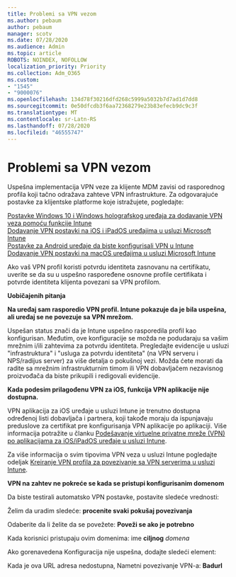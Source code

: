 ```yaml
---
title: Problemi sa VPN vezom
ms.author: pebaum
author: pebaum
manager: scotv
ms.date: 07/28/2020
ms.audience: Admin
ms.topic: article
ROBOTS: NOINDEX, NOFOLLOW
localization_priority: Priority
ms.collection: Adm_O365
ms.custom:
- "1545"
- "9000076"
ms.openlocfilehash: 134d78f30216dfd268c5999a5032b7d7ad1d7dd8
ms.sourcegitcommit: 0e50dfcdb3f6aa72368279e23b83efecb9dc9c3f
ms.translationtype: MT
ms.contentlocale: sr-Latn-RS
ms.lasthandoff: 07/28/2020
ms.locfileid: "46555747"
---
```

# <a name="vpn-related-issues"></a>Problemi sa VPN vezom

Uspešna implementacija VPN veze za klijente MDM zavisi od rasporednog profila koji tačno odražava zahteve VPN infrastrukture. Za odgovarajuće postavke za klijentske platforme koje istražujete, pogledajte: 

[Postavke Windows 10 i Windows holografskog uređaja za dodavanje VPN veza pomoću funkcije Intune](https://docs.microsoft.com/intune/vpn-settings-windows-10)  
[Dodavanje VPN postavki na iOS i iPadOS uređajima u usluzi Microsoft Intune](https://docs.microsoft.com/intune/vpn-settings-ios)  
[Postavke za Android uređaje da biste konfigurisali VPN u Intune](https://docs.microsoft.com/intune/vpn-settings-android)  
[Dodavanje VPN postavki na macOS uređajima u usluzi Microsoft Intune](https://docs.microsoft.com/mem/intune/configuration/vpn-settings-macos)

Ako vaš VPN profil koristi potvrdu identiteta zasnovanu na certifikatu, uverite se da su u uspešno raspoređene osnovne profile certifikata i potvrde identiteta klijenta povezani sa VPN profilom.

**Uobičajenih pitanja**

**Na uređaj sam rasporedio VPN profil. Intune pokazuje da je bila uspešna, ali uređaj se ne povezuje sa VPN mrežom.**

Uspešan status znači da je Intune uspešno rasporedila profil kao konfigurisan. Međutim, ove konfiguracije se možda ne podudaraju sa vašim mrežnim i/ili zahtevima za potvrdu identiteta. Pregledajte evidencije u usluzi "infrastruktura" i "usluga za potvrdu identiteta" (na VPN serveru i NPS/radijus server) za više detalja o pokušnoj vezi. Možda ćete morati da radite sa mrežnim infrastrukturnim timom ili VPN dobavljačem nezavisnog proizvođača da biste prikupili i redigovali evidencije.

**Kada podesim prilagođenu VPN za iOS, funkcija VPN aplikacije nije dostupna.**

VPN aplikacija za iOS uređaje u usluzi Intune je trenutno dostupna određenoj listi dobavljača i partnera, koji takođe moraju da ispunjavaju preduslove za certifikat pre konfigurisanja VPN aplikacije po aplikaciji. Više informacija potražite u članku [Podešavanje virtuelne privatne mreže (VPN) po aplikacijama za iOS/iPadOS uređaje u usluzi Intune](https://docs.microsoft.com/intune/vpn-setting-configure-per-app). 

Za više informacija o svim tipovima VPN veza u usluzi Intune pogledajte odeljak [Kreiranje VPN profila za povezivanje sa VPN serverima u usluzi Intune](https://docs.microsoft.com/intune/vpn-settings-configure).  

**VPN na zahtev ne pokreće se kada se pristupi konfigurisanim domenom**

Da biste testirali automatsko VPN postavke, postavite sledeće vrednosti:

Želim da uradim sledeće: **procenite svaki pokušaj povezivanja** 

Odaberite da li želite da se povežete: **Poveži se ako je potrebno**

Kada korisnici pristupaju ovim domenima: ime **ciljnog** *domena*

Ako gorenavedena Konfiguracija nije uspešna, dodajte sledeći element:

Kada je ova URL adresa nedostupna, Nametni povezivanje VPN-a: **Badurl**